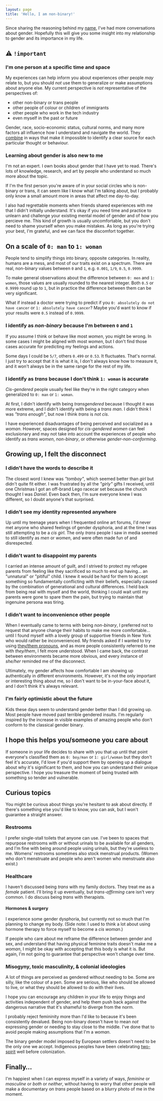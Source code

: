 ```yaml
---
layout: page
title: 'Hello, I am non-binary!'
---
```


Since sharing the reasoning behind my [name](/name), I've had more conversations about gender. Hopefully this will give you some insight into my relationship to gender and its importance in my life.

## ⚠️ `!important`

### I'm one person at a specific time and space

My experiences can help inform you about experiences other people _may_ relate to, but you should _not_ use them to generalize or make assumptions about anyone else. My current perspective is _not_ representative of the perspectives of:

- other non-binary or trans people
- other people of colour or children of immigrants
- other people who work in the tech industry
- even myself in the past or future

Gender, race, socio-economic status, cultural norms, and many more factors all influence how I understand and navigate the world. They [combine](https://www.intersectionaljustice.org/what-is-intersectionality) in ways that make it impossible to identify a clear source for each particular thought or behaviour.

### Learning about gender is also new to me

I'm not an expert. I own books about gender that I have yet to read. There's lots of knowledge, research, and art by people who understand so much more about the topic.

If I'm the first person you're aware of in your social circles who is non-binary or trans, it can seem like I know what I'm talking about, but I probably only know a small amount more in areas that affect me day-to-day.

I also had regrettable moments when friends shared experiences with me that I didn't initially understand. It's okay if you need time and practice to unlearn and challenge your existing mental model of gender and of how you percieve me. This kind of growth is usually uncomfortable, but you don't need to shame yourself when you make mistakes. As long as you're trying your best, I'm grateful, and we can face the discomfort together.

## On a scale of `0: man` to `1: woman`

People tend to simplify things into binary, opposite categories. In reality, humans are a mess, and most of our traits exist on a spectrum. There are real, non-binary values between `0` and `1`, e.g. `0.001`, `1/9`, `0.5`, `0.9999`.

To make general observations about the difference between `0: men` and `1: women`, those values are usually rounded to the nearest integer. Both `0.5` or `0.9999` round up to `1`, but in practice the difference between them can be very significant.

What if instead a doctor were trying to predict if you `0: absolutely do not have cancer` or `1: absolutely have cancer`? Maybe you'd want to know if your results were `0.5` instead of `0.9999`.

### I identify as _non-binary_ because I'm between `0` and `1`

If you assume I think or behave like most _women_, you might be wrong. In some cases I might be aligned with most _women_, but I don't find those cases accurate for predicting my feelings and actions.

Some days I could be `5/7`, others `0.499` or `0.53`. It fluctuates. That's normal. I just try to accept that it is what it is, I don't always know how to measure it, and it won't always be in the same range for the rest of my life.

### I identify as _trans_ because I don't think `1: woman` is accurate

_Cis-gendered_ people usually feel like they're in the right category when generalized to `0: man` or `1: woman`.

At first, I didn't identify with being _transgendered_ because I thought it was more extreme, and I didn't identify with being a _trans man_. I didn't think I was _"trans enough"_, but now I think _trans_ is _not cis_.

I have experienced disadvantages of being perceived and socialized as a _woman_. However, spaces designed for _cis-gendered women_ can feel exclusionary and may not take into account the experiences of people who identify as _trans women_, _non-binary_, or otherwise _gender-non-conforming_.

## Growing up, I felt the disconnect

### I didn't have the words to describe it

The closest word I knew was _"tomboy"_, which seemed better than _girl_ but didn't quite fit either. I was frustrated by all the _"girly"_ gifts I received, until one Christmas I got an off-brand Lego racecar set because the church thought I was _Daniel_. Even back then, I'm sure everyone knew I was different, so I doubt anyone's that surprised.

### I didn't see my identity represented anywhere

Up until my teenage years when I frequented online art forums, I'd never met anyone who shared feelings of gender dysphoria, and at the time I was still attempting to be a _cis girl_. The only _trans_ people I saw in media seemed to still identify as _men_ or _women_, and were often made fun of and disrespected.

### I didn't want to disappoint my parents

I carried an intense amount of guilt, and I strived to protect my refugee parents from feeling like they sacrificed so much to end up having… an "unnatural" or "pitiful" child. I knew it would be hard for them to accept something so fundamentally conflicting with their beliefs, especially caused by the combination of generational and cultural differences. I held back from being real with myself and the world, thinking I could wait until my parents were gone to spare them the pain, but trying to maintain that ingenuine persona was tiring.

### I didn't want to inconvenience other people

When I eventually came to terms with being _non-binary_, I preferred not to request that anyone change their habits to make me more comfortable… until I found myself with a lovely group of supportive friends in New York who would rather be inconvenienced. My friends asked if I wanted to try using [they/them pronouns](/pronouns), and as more people consistently referred to me with _they/them_, I felt more understood. When I came back, the contrast between environments became more obvious, and every instance of _she/her_ reminded me of the disconnect.

Ultimately, my gender affects how comfortable I am showing up authentically in different environments. However, it's not the only important or interesting thing about me, so I don't want to be in-your-face about it, and I don't think it's always relevant.

### I'm fairly optimistic about the future

Kids these days seem to understand gender better than I did growing up. Most people have moved past terrible gendered insults. I'm regularly inspired by the increase in visible examples of amazing people who don't conform to the classical gender binary.

## I hope this helps you/someone you care about

If someone in your life decides to share with you that up until that point everyone's classified them as `0: boy/man` or `1: girl/woman` but they don't feel it's accurate, I'd love if you'd support them by opening up a dialogue about why it's significant to them, and how you can understand their unique perspective. I hope you treasure the moment of being trusted with something so tender and vulnerable.

## Curious topics

You might be curious about things you're hesitant to ask about directly. If there's something else you'd like to know, you can ask, but I won't guarantee a straight answer.

### Restrooms

I prefer single-stall toilets that anyone can use. I've been to spaces that repurpose restrooms with or without urinals to be available for all genders, and I'm fine with being around people using urinals, but they're useless to me. Womens' restrooms sometimes also stock menstrual products. (Women who don't menstruate and people who aren't women who menstruate also exist.)

### Healthcare

I haven't discussed being _trans_ with my family doctors. They treat me as a _female_ patient. I'll bring it up eventually, but _trans-affirming_ care isn't very common. I do discuss being _trans_ with therapists.

#### Hormones & surgery

I experience some gender dysphoria, but currently not so much that I'm planning to change my body. (Side note: I used to think a lot about using hormone therapy to force myself to become a _cis woman_.)

If people who care about me reframe the difference between gender and sex, and understand that having physical feminine traits doesn't make me a _woman_, I might be okay with accepting that this body is what it is. But again, I'm not going to guarantee that perspective won't change over time.

### Misogyny, toxic masculinity, & colonial ideologies

A lot of things are perceived as gendered without needing to be. Some are silly, like the colour of a pen. Some are serious, like who should be allowed to live, or what they should be allowed to do with their lives.

I hope you can encourage any children in your life to enjoy things and activities independent of gender, and help them push back against the dangerous narrative that it's shameful to diverge from the norm.

I probably reject femininity more than I'd like to because it's been consistently devalued. Being non-binary doesn't have to mean _not_ expressing gender or needing to stay close to the middle. I've done that to avoid people making assumptions that I'm a _woman_.

The binary gender model imposed by European settlers doesn't need to be the only one we accept. Indigenous peoples have been celebrating [two-spirit](https://twospiritmanitoba.ca/we-belong) well before colonization.

## Finally…

I'm happiest when I can express myself in a variety of ways, _feminine_ or _masculine_ or _both_ or _neither_, without having to worry that other people will make a documentary on _trans_ people based on a blurry photo of me in the moment.
